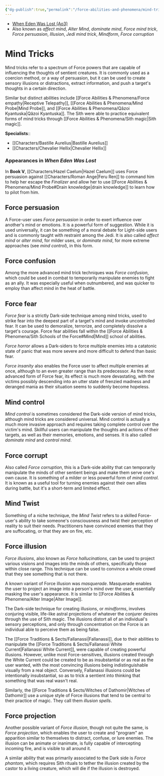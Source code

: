 ```yaml
---
{"dg-publish":true,"permalink":"/force-abilities-and-phenomena/mind-tricks/","tags":["universal","control","sense","alter","mind","forcepower"],"noteIcon":"saber1"}
---
```


- [When Eden Was Lost (Ao3)](https://archiveofourown.org/works/19334440/chapters/45992584)
- Also known as *affect mind*, *Alter Mind*, *dominate mind*, *Force mind trick*, *Force persuasion*, *Illusion*, *Jedi mind trick*, *Mindform*, *Force corruption*
# Mind Tricks
Mind tricks refer to a spectrum of Force powers that are capable of influencing the thoughts of sentient creatures. It is commonly used as a coercion method, or a way of persuasion, but it can be used to create sensory illusions or distractions, extract information, and push a target's thoughts in a certain direction. 

Similar but distinct abilities include [[Force Abilities & Phenomena/Force empathy\|Receptive Telepathy]], [[Force Abilities & Phenomena/Mind Probe\|Mind Probe]], and [[Force Abilities & Phenomena/Qâzoi Kyantuska\|Qâzoi Kyantuska]]. The Sith were able to practice equivalent forms of mind tricks through [[Force Abilities & Phenomena/Sith magic\|Sith magic]]. 

**Specialists**::
- [[Characters/Bastille Aurelius\|Bastille Aurelius]]
- [[Characters/Chevalier Hellix\|Chevalier Hellix]]
### Appearances in *When Eden Was Lost*
In **Book V**, [[Characters/Hazel Caelum\|Hazel Caelum]] uses Force persuasion against [[Characters/Roman Ange\|Feru Ren]] to command him to help her escape the *Finalizer* and allow her to use [[Force Abilities & Phenomena/Mind Probe#Drain knowledge\|drain knowledge]] to learn how to pilot from him. 
## Force persuasion
A Force-user uses *Force persuasion* in order to exert influence over another's mind or emotions. It is a powerful form of suggestion. While it is used universally, it can be something of a moral debate for Light-side users and is commonly taught with restraint among the Jedi. It is also called *affect mind* or *alter mind*, for milder uses, or *dominate mind*, for more extreme approaches (see *mind control*), in this form.
## Force confusion
Among the more advanced mind trick techniques was *Force confusion*, which could be used in combat to temporarily manipulate enemies to fight as an ally. It was especially useful when outnumbered, and was quicker to employ than affect mind in the heat of battle.
## Force fear
*Force fear* is a strictly Dark-side technique among mind tricks, used to strike fear into the deepest part of a target's mind and invoke uncontrolled fear. It can be used to demoralize, terrorize, and completely dissolve a target's courage. Force fear abilities fall within the [[Force Abilities & Phenomena/Sith Schools of the Force#Mind\|Mind]] school of abilities. 

*Force horror* allows a Dark-siders to force multiple enemies into a catatonic state of panic that was more severe and more difficult to defend than basic fear. 

*Force insanity* also enables the Force user to affect multiple enemies at once, although to an even greater range than its predecessor. As the most advanced form of Force fear, its effect is much more devastating, with the victims possibly descending into an utter state of frenzied madness and deranged mania as their situation seems to suddenly become hopeless.
## Mind control
*Mind control* is sometimes considered the Dark-side version of mind tricks, although mind tricks are considered universal. Mind control is actually a much more invasive approach and requires taking complete control over the victim's mind. Skillful users can manipulate the thoughts and actions of their targets, as well as their memories, emotions, and senses. It is also called *dominate mind* and *control mind*.
## Force corrupt
Also called *Force corruption*, this is a Dark-side ability that can temporarily manipulate the minds of other sentient beings and make them serve one's own cause. It is something of a milder or less powerful form of *mind control*. It is known as a useful tool for turning enemies against their own allies during battle, but it's a short-term and limited effect.
## Mind Twist
Something of a niche technique, the *Mind Twist* refers to a skilled Force-user's ability to take someone's consciousness and twist their perception of reality to suit their needs. Practitioners have convinced enemies that they are suffocating, or that they are on fire, etc. 
## Force illusion
*Force illusions*, also known as *Force hallucinations*, can be used to project various visions and images into the minds of others, specifically those within close range. This technique can be used to convince a whole crowd that they see something that is not there. 

A known variant of Force illusion was *masquerade*. Masquerade enables the user to project an image into a person's mind over the user, essentially masking the user's appearance. It is similar to [[Force Abilities & Phenomena/Alter Image\|Alter Image]].

The Dark-side technique for creating illusions, or *mindforms*, involves conjuring visible, life-like astral projections of whatever the conjurer desires through the use of Sith magic. The illusions distort all of an individual's sensory perceptions, and only through concentration on the Force is an individual able to perceive them as being false.

The [[Force Traditions & Sects/Fallanassi\|Fallanassi]], due to their abilities to manipulate the [[Force Traditions & Sects/Fallanassi White Current\|Fallanassi White Current]], were capable of creating powerful illusions. However, unlike most Force-sensitives, illusions created through the White Current could be created to be as insubstantial or as real as the user wanted, with the most convincing illusions being indistinguishable visually from a real object. Conversely, Fallanassi illusions could be intentionally insubstantial, so as to trick a sentient into thinking that something that was real wasn't real.

Similarly, the [[Force Traditions & Sects/Witches of Dathomir\|Witches of Dathomir]] use a unique style of Force illusions that tend to be central to their practice of magic. They call them *illusion spells*. 
## Force projection
Another possible variant of *Force illusion*, though not quite the same, is *Force projection*, which enables the user to create and "program" an apparition similar to themselves to distract, confuse, or lure enemies. The illusion can be animate or inanimate, is fully capable of intercepting incoming fire, and is visible to all around it.

A similar ability that was primarily associated to the Dark side is *Force phantom*, which requires Sith rituals to tether the illusion created by the castor to a living creature, which will die if the illusion is destroyed.